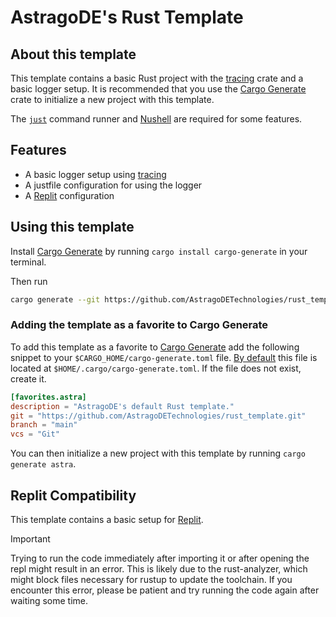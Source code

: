 # AstragoDE's Rust Template

## About this template

This template contains a basic Rust project with the [tracing](https://github.com/tokio-rs/tracing) crate and a basic logger setup.
It is recommended that you use the [Cargo Generate](https://github.com/cargo-generate/cargo-generate) crate to initialize a new project with this template.

The [`just`](https://github.com/casey/just) command runner and [Nushell](https://www.nushell.sh/) are required for some features.

## Features

- A basic logger setup using [tracing](https://github.com/tokio-rs/tracing)
- A justfile configuration for using the logger
- A [Replit](https://replit.com) configuration

## Using this template

Install [Cargo Generate](https://github.com/cargo-generate/cargo-generate) by running `cargo install cargo-generate` in your terminal.

Then run

```bash
cargo generate --git https://github.com/AstragoDETechnologies/rust_template.git
```

### Adding the template as a favorite to Cargo Generate

To add this template as a favorite to [Cargo Generate](https://github.com/cargo-generate/cargo-generate) add the following snippet to your `$CARGO_HOME/cargo-generate.toml` file. [By default](https://doc.rust-lang.org/cargo/guide/cargo-home.html#cargo-home) this file is located at `$HOME/.cargo/cargo-generate.toml`.
If the file does not exist, create it.

```toml
[favorites.astra]
description = "AstragoDE's default Rust template."
git = "https://github.com/AstragoDETechnologies/rust_template.git"
branch = "main"
vcs = "Git"
```

You can then initialize a new project with this template by running `cargo generate astra`.

## Replit Compatibility

This template contains a basic setup for [Replit](https://replit.com/).

> [!IMPORTANT]  
> Trying to run the code immediately after importing it or after opening the repl might result in an error. 
> This is likely due to the rust-analyzer, which might block files necessary for rustup to update the toolchain. 
> If you encounter this error, please be patient and try running the code again after waiting some time. 